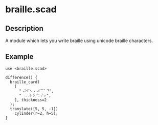 # braille.scad

## Description

A module which lets you write braille using unicode braille characters.

## Example

```scad
use <braille.scad>

difference() {
  braille_card(
    [
      "⠠⠕⠏⠢⠠⠠⠎⠉⠁⠙",
      "⠀⠠⠠⠗⠕⠉⠅⠎⠖",
    ], thickness=2
  );
  translate([5, 5, -1])
    cylinder(r=2, h=5);
}
```
